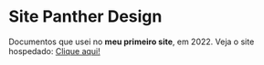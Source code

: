 # Site Panther Design
 
Documentos que usei no **meu primeiro site**, em 2022.
Veja o site hospedado: [Clique aqui!](https://lupilipa.github.io/panther-design/)
